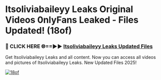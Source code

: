 # Itsoliviabaileyy Leaks Original Videos 0nlyFans Leaked - Files Updated! (18of)

<h3>🔴 CLICK HERE 🌐==►► <a href="https://tinyurl.com/3hn5wdd3" rel="nofollow">Itsoliviabaileyy Leaks Updated Files</a></h3>

Get Itsoliviabaileyy Leaks and all content. Now you can access all videos and pictures of Itsoliviabaileyy Leaks. New Updated Files 2025!

[![18of](https://i.imgur.com/4HnBqBT.gif)](https://tinyurl.com/3hn5wdd3)
